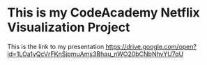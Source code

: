 # This is my CodeAcademy Netflix Visualization Project

This is the link to my presentation
https://drive.google.com/open?id=1LOa1yQcVrFKnSjpmuAms3Bhau_nWO20bCNbNhvYU7qU

